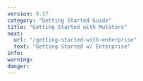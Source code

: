 ```yaml
---
version: 0.17
category: "Getting Started Guide"
title: "Getting Started with Mutators"
next:
  url: "/getting-started-with-enterprise"
  text: "Getting Started w/ Enterprise"
info:
warning:
danger:
---
```

